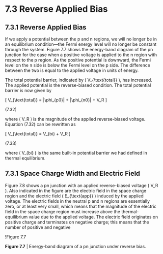 # 7.3 Reverse Applied Bias

## 7.3.1 Reverse Applied Bias

If we apply a potential between the p and n regions, we will no longer be in an equilibrium condition—the Fermi energy level will no longer be constant through the system. Figure 7.7 shows the energy-band diagram of the pn junction for the case when a positive voltage is applied to the n region with respect to the p region. As the positive potential is downward, the Fermi level on the n side is below the Fermi level on the p side. The difference between the two is equal to the applied voltage in units of energy.

The total potential barrier, indicated by \( V_{\text{total}} \), has increased. The applied potential is the reverse-biased condition. The total potential barrier is now given by

\[
V_{\text{total}} = |\phi_{p0}| + |\phi_{n0}| + V_R
\]

(7.32)

where \( V_R \) is the magnitude of the applied reverse-biased voltage. Equation (7.32) can be rewritten as

\[
V_{\text{total}} = V_{bi} + V_R
\]

(7.33)

where \( V_{bi} \) is the same built-in potential barrier we had defined in thermal equilibrium.

## 7.3.1 Space Charge Width and Electric Field

Figure 7.8 shows a pn junction with an applied reverse-biased voltage \( V_R \). Also indicated in the figure are the electric field in the space charge region and the electric field \( E_{\text{app}} \) induced by the applied voltage. The electric fields in the neutral p and n regions are essentially zero, or at least very small, which means that the magnitude of the electric field in the space charge region must increase above the thermal-equilibrium value due to the applied voltage. The electric field originates on positive charge and terminates on negative charge; this means that the number of positive and negative

!Figure 7.7

**Figure 7.7** | Energy-band diagram of a pn junction under reverse bias.